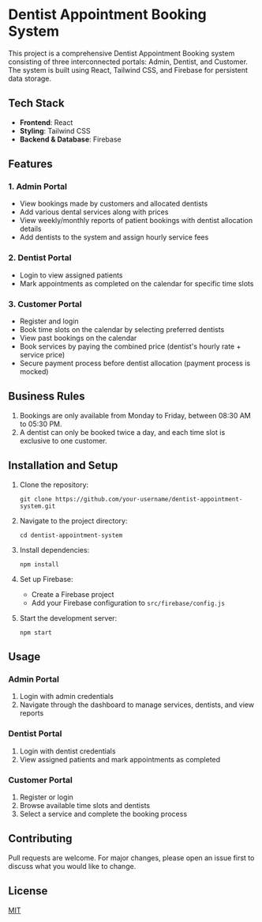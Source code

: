 # Dentist Appointment Booking System

This project is a comprehensive Dentist Appointment Booking system consisting of three interconnected portals: Admin, Dentist, and Customer. The system is built using React, Tailwind CSS, and Firebase for persistent data storage.

## Tech Stack

- **Frontend**: React
- **Styling**: Tailwind CSS
- **Backend & Database**: Firebase

## Features

### 1. Admin Portal

- View bookings made by customers and allocated dentists
- Add various dental services along with prices
- View weekly/monthly reports of patient bookings with dentist allocation details
- Add dentists to the system and assign hourly service fees

### 2. Dentist Portal

- Login to view assigned patients
- Mark appointments as completed on the calendar for specific time slots

### 3. Customer Portal

- Register and login
- Book time slots on the calendar by selecting preferred dentists
- View past bookings on the calendar
- Book services by paying the combined price (dentist's hourly rate + service price)
- Secure payment process before dentist allocation (payment process is mocked)

## Business Rules

1. Bookings are only available from Monday to Friday, between 08:30 AM to 05:30 PM.
2. A dentist can only be booked twice a day, and each time slot is exclusive to one customer.

## Installation and Setup

1. Clone the repository:
   ```
   git clone https://github.com/your-username/dentist-appointment-system.git
   ```

2. Navigate to the project directory:
   ```
   cd dentist-appointment-system
   ```

3. Install dependencies:
   ```
   npm install
   ```

4. Set up Firebase:
   - Create a Firebase project
   - Add your Firebase configuration to `src/firebase/config.js`

5. Start the development server:
   ```
   npm start
   ```

## Usage

### Admin Portal

1. Login with admin credentials
2. Navigate through the dashboard to manage services, dentists, and view reports

### Dentist Portal

1. Login with dentist credentials
2. View assigned patients and mark appointments as completed

### Customer Portal

1. Register or login
2. Browse available time slots and dentists
3. Select a service and complete the booking process

## Contributing

Pull requests are welcome. For major changes, please open an issue first to discuss what you would like to change.

## License

[MIT](https://choosealicense.com/licenses/mit/)